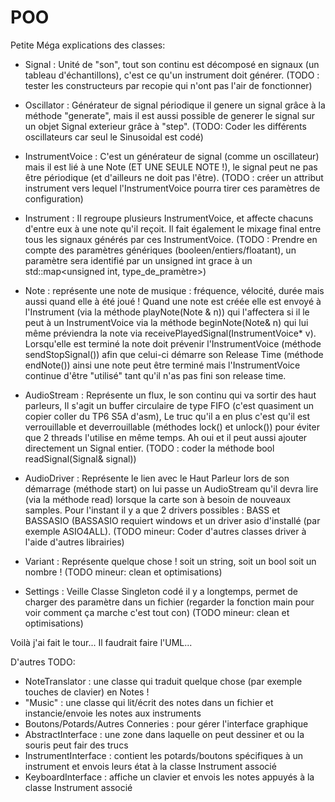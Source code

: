 POO
===

Petite Méga explications des classes:

- Signal : Unité de "son", tout son continu est décomposé en signaux (un tableau d'échantillons), c'est ce qu'un instrument doit générer. (TODO : tester les constructeurs par recopie qui n'ont pas l'air de fonctionner)

- Oscillator : Générateur de signal périodique il genere un signal grâce à la méthode "generate", mais il est aussi possible de generer le signal sur un objet Signal exterieur grâce à "step". (TODO:
 Coder les différents oscillateurs car seul le Sinusoidal est codé)

- InstrumentVoice : C'est un générateur de signal (comme un oscillateur) mais il est lié à une Note (ET UNE SEULE NOTE !), le signal peut ne pas être périodique (et d'ailleurs ne doit pas l'être). (TODO : créer un attribut instrument vers lequel l'InstrumentVoice pourra tirer ces paramètres de configuration)

- Instrument : Il regroupe plusieurs InstrumentVoice, et affecte chacuns d'entre eux à une note qu'il reçoit. Il fait également  le mixage final entre tous les signaux générés par ces InstrumentVoice. (TODO : Prendre en compte des paramètres génériques (booleen/entiers/floatant), un paramètre sera identifié par un unsigned int grace à un std::map<unsigned int, type_de_pramètre>)  

- Note : représente une note de musique : fréquence, vélocité, durée mais aussi quand elle à été joué ! Quand une note est créée elle est envoyé à l'Instrument (via la méthode playNote(Note & n)) qui l'affectera si il le peut à un InstrumentVoice via la méthode beginNote(Note& n) qui lui même préviendra la note via receivePlayedSignal(InstrumentVoice* v). Lorsqu'elle est terminé la note doit prévenir l'InstrumentVoice (méthode sendStopSignal()) afin que celui-ci démarre son Release Time (méthode endNote()) ainsi une note peut être terminé mais l'InstrumentVoice continue d'être "utilisé" tant qu'il n'as pas fini son release time.

- AudioStream : Représente un flux, le son continu qui va sortir des haut parleurs, Il s'agit un buffer circulaire de type FIFO (c'est quasiment un copier coller du TP6 S5A d'asm), Le truc qu'il a en plus c'est qu'il est verrouillable et deverrouillable (méthodes lock() et unlock()) pour éviter que 2 threads l'utilise en même temps. Ah oui et il peut aussi ajouter directement un Signal entier. (TODO : coder la méthode bool readSignal(Signal& signal))

- AudioDriver : Représente le lien avec le Haut Parleur lors de son démarrage (méthode start) on lui passe un AudioStream qu'il devra lire (via la méthode read) lorsque la carte son à besoin de nouveaux samples. Pour l'instant il y a que 2 drivers possibles : BASS et BASSASIO (BASSASIO requiert windows et un driver asio d'installé (par exemple ASIO4ALL). (TODO mineur: Coder d'autres classes driver à l'aide d'autres librairies)

- Variant : Représente quelque chose ! soit un string, soit un bool soit un nombre ! (TODO mineur: clean et optimisations)

- Settings : Veille Classe Singleton codé il y a longtemps, permet de charger des paramètre dans un fichier (regarder la fonction main pour voir comment ça marche c'est tout con) (TODO mineur: clean et optimisations)


Voilà j'ai fait le tour... Il faudrait faire l'UML...

D'autres TODO:
 - NoteTranslator : une classe qui traduit quelque chose (par exemple touches de clavier) en Notes !
 - "Music" : une classe qui lit/écrit des notes dans un fichier et instancie/envoie les notes aux instruments
 - Boutons/Potards/Autres Conneries : pour gérer l'interface graphique 
 - AbstractInterface : une zone dans laquelle on peut dessiner et ou la souris peut fair des trucs
 - InstrumentInterface : contient les potards/boutons spécifiques à un instrument et envois leurs état à la classe Instrument associé
 - KeyboardInterface : affiche un clavier et envois les notes appuyés à la classe Instrument associé


